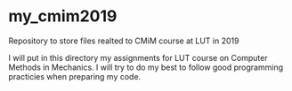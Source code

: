 # my_cmim2019
Repository to store files realted to CMiM course at LUT in 2019

I will put in this directory my assignments for LUT course on Computer 
Methods in Mechanics. I will try to do my best to follow good 
programming practicies when preparing my code.
